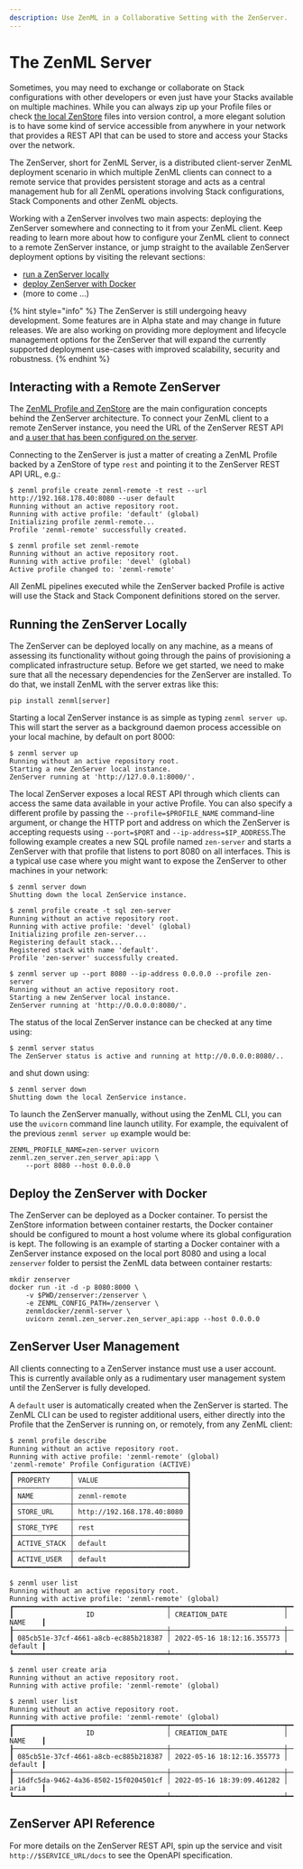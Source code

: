 ```yaml
---
description: Use ZenML in a Collaborative Setting with the ZenServer.
---
```


# The ZenML Server

Sometimes, you may need to exchange or collaborate on Stack configurations with
other developers or even just have your Stacks available on multiple machines.
While you can always zip up your Profile files or check [the local ZenStore](share-with-profiles.md)
files into version control, a more elegant solution is to have some kind of service
accessible from anywhere in your network that provides a REST API that can be
used to store and access your Stacks over the network.

The ZenServer, short for ZenML Server, is a distributed client-server ZenML
deployment scenario in which multiple ZenML clients can connect to a remote
service that provides persistent storage and acts as a central management hub
for all ZenML operations involving Stack configurations, Stack Components and
other ZenML objects.

Working with a ZenServer involves two main aspects: deploying the ZenServer
somewhere and connecting to it from your ZenML client. Keep reading to
learn more about how to configure your ZenML client to connect to a remote
ZenServer instance, or jump straight to the available ZenServer deployment
options by visiting the relevant sections:

* [run a ZenServer locally](#running-the-zenserver-locally)
* [deploy ZenServer with Docker](#deploy-the-zenserver-with-docker)
* (more to come ...)


{% hint style="info" %}
The ZenServer is still undergoing heavy development. Some features are in Alpha
state and may change in future releases. We are also working on providing more
deployment and lifecycle management options for the ZenServer that will
expand the currently supported deployment use-cases with improved scalability,
security and robustness.
{% endhint %}

## Interacting with a Remote ZenServer

The [ZenML Profile and ZenStore](share-with-profiles.md) are the main configuration
concepts behind the ZenServer architecture. To connect your ZenML client to a
remote ZenServer instance, you need the URL of the ZenServer REST API and
[a user that has been configured on the server](#zenserver-user-management).

Connecting to the ZenServer is just a matter of creating a ZenML Profile backed
by a ZenStore of type `rest` and pointing it to the ZenServer REST API URL, e.g.:

```
$ zenml profile create zenml-remote -t rest --url http://192.168.178.40:8080 --user default
Running without an active repository root.
Running with active profile: 'default' (global)
Initializing profile zenml-remote...
Profile 'zenml-remote' successfully created.

$ zenml profile set zenml-remote 
Running without an active repository root.
Running with active profile: 'devel' (global)
Active profile changed to: 'zenml-remote'
```

All ZenML pipelines executed while the ZenServer backed Profile is active will
use the Stack and Stack Component definitions stored on the server.

## Running the ZenServer Locally

The ZenServer can be deployed locally on any machine, as a means of assessing
its functionality without going through the pains of provisioning a complicated
infrastructure setup. Before we get started, we need to make sure that all the 
necessary dependencies for the ZenServer are installed. To do that, we install 
ZenML with the server extras like this:
```
pip install zenml[server]
```

Starting a local ZenServer instance is as simple as typing
`zenml server up`. This will start the server as a background daemon process
accessible on your local machine, by default on port 8000:

```
$ zenml server up
Running without an active repository root.
Starting a new ZenServer local instance.
ZenServer running at 'http://127.0.0.1:8000/'.
```

The local ZenServer exposes a local REST API through which clients can access
the same data available in your active Profile. You can also specify a different
profile by passing the `--profile=$PROFILE_NAME` command-line argument, or change
the HTTP port and address on which the ZenServer is accepting requests using
`--port=$PORT` and `--ip-address=$IP_ADDRESS`.The following example creates
a new SQL profile named `zen-server` and starts a ZenServer with that profile
that listens to port 8080 on all interfaces. This is a typical use case
where you might want to expose the ZenServer to other machines in your network:

```
$ zenml server down
Shutting down the local ZenService instance.

$ zenml profile create -t sql zen-server
Running without an active repository root.
Running with active profile: 'devel' (global)
Initializing profile zen-server...
Registering default stack...
Registered stack with name 'default'.
Profile 'zen-server' successfully created.

$ zenml server up --port 8080 --ip-address 0.0.0.0 --profile zen-server
Running without an active repository root.
Starting a new ZenServer local instance.
ZenServer running at 'http://0.0.0.0:8080/'.
```

The status of the local ZenServer instance can be checked at any time using:

```
$ zenml server status
The ZenServer status is active and running at http://0.0.0.0:8080/..
```

and shut down using:

```
$ zenml server down
Shutting down the local ZenService instance.
```

To launch the ZenServer manually, without using the ZenML CLI, you can use the
`uvicorn` command line launch utility. For example, the equivalent of the
previous `zenml server up` example would be: 

```
ZENML_PROFILE_NAME=zen-server uvicorn zenml.zen_server.zen_server_api:app \
    --port 8080 --host 0.0.0.0
```

## Deploy the ZenServer with Docker

The ZenServer can be deployed as a Docker container. To persist the ZenStore
information between container restarts, the Docker container should be
configured to mount a host volume where its global configuration is kept.
The following is an example of starting a Docker container with a ZenServer
instance exposed on the local port 8080 and using a local `zenserver` folder
to persist the ZenML data between container restarts:

```
mkdir zenserver
docker run -it -d -p 8080:8000 \
    -v $PWD/zenserver:/zenserver \
    -e ZENML_CONFIG_PATH=/zenserver \
    zenmldocker/zenml-server \
    uvicorn zenml.zen_server.zen_server_api:app --host 0.0.0.0
```

## ZenServer User Management

All clients connecting to a ZenServer instance must use a user account. This is
currently available only as a rudimentary user management system until the
ZenServer is fully developed.

A `default` user is automatically created when the ZenServer is started. The
ZenML CLI can be used to register additional users, either directly into the
Profile that the ZenServer is running on, or remotely, from any ZenML client:

```
$ zenml profile describe
Running without an active repository root.
Running with active profile: 'zenml-remote' (global)
'zenml-remote' Profile Configuration (ACTIVE)
┏━━━━━━━━━━━━━━┯━━━━━━━━━━━━━━━━━━━━━━━━━━━━┓
┃ PROPERTY     │ VALUE                      ┃
┠──────────────┼────────────────────────────┨
┃ NAME         │ zenml-remote               ┃
┠──────────────┼────────────────────────────┨
┃ STORE_URL    │ http://192.168.178.40:8080 ┃
┠──────────────┼────────────────────────────┨
┃ STORE_TYPE   │ rest                       ┃
┠──────────────┼────────────────────────────┨
┃ ACTIVE_STACK │ default                    ┃
┠──────────────┼────────────────────────────┨
┃ ACTIVE_USER  │ default                    ┃
┗━━━━━━━━━━━━━━┷━━━━━━━━━━━━━━━━━━━━━━━━━━━━┛

$ zenml user list
Running without an active repository root.
Running with active profile: 'zenml-remote' (global)
┏━━━━━━━━━━━━━━━━━━━━━━━━━━━━━━━━━━━━━━┯━━━━━━━━━━━━━━━━━━━━━━━━━━━━┯━━━━━━━━━┓
┃                  ID                  │ CREATION_DATE              │ NAME    ┃
┠──────────────────────────────────────┼────────────────────────────┼─────────┨
┃ 085cb51e-37cf-4661-a8cb-ec885b218387 │ 2022-05-16 18:12:16.355773 │ default ┃
┗━━━━━━━━━━━━━━━━━━━━━━━━━━━━━━━━━━━━━━┷━━━━━━━━━━━━━━━━━━━━━━━━━━━━┷━━━━━━━━━┛

$ zenml user create aria
Running without an active repository root.
Running with active profile: 'zenml-remote' (global)

$ zenml user list
Running without an active repository root.
Running with active profile: 'zenml-remote' (global)
┏━━━━━━━━━━━━━━━━━━━━━━━━━━━━━━━━━━━━━━┯━━━━━━━━━━━━━━━━━━━━━━━━━━━━┯━━━━━━━━━┓
┃                  ID                  │ CREATION_DATE              │ NAME    ┃
┠──────────────────────────────────────┼────────────────────────────┼─────────┨
┃ 085cb51e-37cf-4661-a8cb-ec885b218387 │ 2022-05-16 18:12:16.355773 │ default ┃
┠──────────────────────────────────────┼────────────────────────────┼─────────┨
┃ 16dfc5da-9462-4a36-8502-15f0204501cf │ 2022-05-16 18:39:09.461282 │ aria    ┃
┗━━━━━━━━━━━━━━━━━━━━━━━━━━━━━━━━━━━━━━┷━━━━━━━━━━━━━━━━━━━━━━━━━━━━┷━━━━━━━━━┛
```

## ZenServer API Reference

For more details on the ZenServer REST API, spin up the service and visit
`http://$SERVICE_URL/docs` to see the OpenAPI specification.

